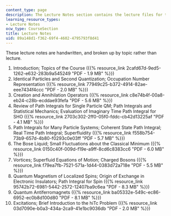```yaml
---
content_type: page
description: The Lecture Notes section contains the lecture files for the course.
learning_resource_types:
- Lecture Notes
ocw_type: CourseSection
title: Lecture Notes
uid: 89a148d1-f362-69f4-4602-4795793f8d41
---
```


These lecture notes are handwritten, and broken up by topic rather than lecture.

1.  Introduction; Topics of the Course ({{% resource_link 2cafd67d-9ed5-1262-e632-283b9a545249 "PDF - 1.9 MB" %}})
2.  Identical Particles and Second Quantization; Occupation Number Representation ({{% resource_link 77949c25-b372-4914-82ae-eee7434f4ccc "PDF - 2.0 MB" %}})
3.  Creation and Annihilation Operators ({{% resource_link c8e74b4f-00a8-eb24-c28b-ecddae93fefa "PDF - 5.6 MB" %}})
4.  Review of Path Integrals for Single Particle QM; Path Integrals and Statistical Mechanics; Evaluation of Imaginary Time Path Integral for SHO ({{% resource_link 2703c302-2ff0-05f0-fddc-cb42d13225af "PDF - 4.1 MB" %}})
5.  Path Integrals for Many Particle Systems; Coherent State Path Integral; Real Time Path Integral; Superfluidity ({{% resource_link f558b754-73b9-657d-4b80-f0293c0e03ff "PDF - 5.7 MB" %}})
6.  The Bose Liquid; Small Fluctuations about the Classical Minimum ({{% resource_link 0150c40f-009d-f19e-a9ff-8cd6c8383cc6 "PDF - 6.0 MB" %}})
7.  Vortices; Superfluid Equations of Motion; Charged Bosons ({{% resource_link f79ea7fb-7521-571a-1d44-0383d72a718e "PDF - 5.5 MB" %}})
8.  Quantum Magnetism of Localized Spins; Origin of Exchange in Electronic Insulators; Path Integral for Spin ({{% resource_link 95742b72-6981-5442-2572-12407ba9c6ea "PDF - 8.3 MB" %}})
9.  Quantum Antiferromagnets ({{% resource_link ba05332e-549c-ec86-6952-ec0b8d100d80 "PDF - 8.1 MB" %}})
10.  Excitations; Brief Introduction to the hiTc Problem ({{% resource_link 03d7090e-b0a3-434a-2ca9-41e1bc9036db "PDF - 2.0 MB" %}})